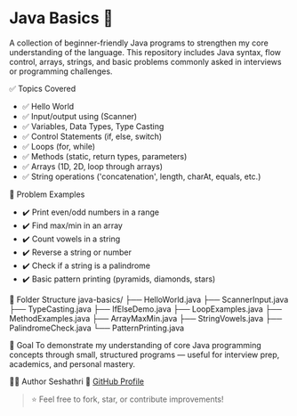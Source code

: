 # Java Basics 🚀
A collection of beginner-friendly Java programs to strengthen my core understanding of the language. This repository includes Java syntax, flow control, arrays, strings, and basic problems commonly asked in interviews or programming challenges.

✅ Topics Covered

- ✅ Hello World
- ✅ Input/output using (Scanner)
- ✅ Variables, Data Types, Type Casting
- ✅ Control Statements (if, else, switch)
- ✅ Loops (for, while)
- ✅ Methods (static, return types, parameters)
- ✅ Arrays (1D, 2D, loop through arrays)
- ✅ String operations ('concatenation', length, charAt, equals, etc.)

🔹 Problem Examples
- ✔️ Print even/odd numbers in a range
- ✔️ Find max/min in an array
- ✔️ Count vowels in a string
- ✔️ Reverse a string or number
- ✔️ Check if a string is a palindrome
- ✔️ Basic pattern printing (pyramids, diamonds, stars)

📁 Folder Structure
java-basics/
├── HelloWorld.java
├── ScannerInput.java
├── TypeCasting.java
├── IfElseDemo.java
├── LoopExamples.java
├── MethodExamples.java
├── ArrayMaxMin.java
├── StringVowels.java
├── PalindromeCheck.java
└── PatternPrinting.java

📌 Goal
To demonstrate my understanding of core Java programming concepts through small, structured programs — useful for interview prep, academics, and personal mastery.

🙋‍♂️ Author
Seshathri 
🔗 [GitHub Profile](https://github.com/seshathri044)
> ⭐ Feel free to fork, star, or contribute improvements!
